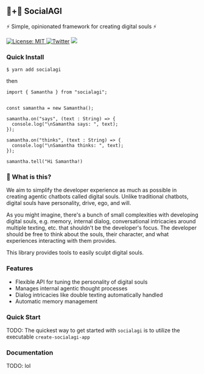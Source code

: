 ## 🤖+👱 SocialAGI

⚡ Simple, opinionated framework for creating digital souls ⚡

[![License: MIT](https://img.shields.io/badge/License-MIT-yellow.svg) ![Twitter](https://img.shields.io/twitter/url/https/twitter.com/socialagi.svg?style=social&label=Follow%20%40socialagi)](https://twitter.com/socialagi) [![](https://dcbadge.vercel.app/api/server/Dx3FYccm?compact=true&style=flat)](https://discord.gg/Dx3FYccm)

### Quick Install

```$ yarn add socialagi```

then

```npm
import { Samantha } from "socialagi";


const samantha = new Samantha();

samantha.on("says", (text : String) => {
  console.log("\nSamantha says: ", text);
});

samantha.on("thinks", (text : String) => {
  console.log("\nSamantha thinks: ", text);
});

samantha.tell("Hi Samantha!)
```

### 🤔 What is this?

We aim to simplify the developer experience as much as possible in creating agentic chatbots called digital souls. Unlike traditional chatbots, digital souls have personality, drive, ego, and will. 

As you might imagine, there's a bunch of small complexities with developing digital souls, e.g. memory, internal dialog, conversational intricacies around multiple texting, etc. that shouldn't be the developer's focus. The developer should be free to think about the souls, their character, and what experiences interacting with them provides.

This library provides tools to easily sculpt digital souls.

### Features

- Flexible API for tuning the personality of digital souls
- Manages internal agentic thought processes
- Dialog intricacies like double texting automatically handled
- Automatic memory management

### Quick Start

TODO: The quickest way to get started with `socialagi` is to utilize the executable `create-socialagi-app`

### Documentation

TODO: lol